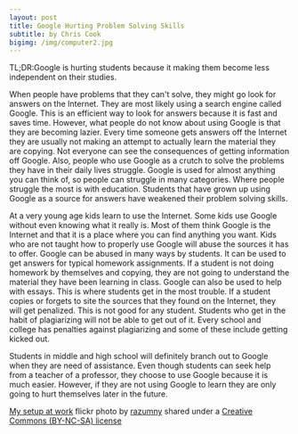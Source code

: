 ```yaml
---
layout: post
title: Google Hurting Problem Solving Skills
subtitle: by Chris Cook
bigimg: /img/computer2.jpg
---
```

TL;DR:Google is hurting students because it making them become less independent on their studies.

When people have problems that they can't solve, they might go look for answers on the Internet. They are most likely using a search engine called Google. This is an efficient way to look for answers because it is fast and saves time. However, what people do not know about using Google is that they are becoming lazier. Every time someone gets answers off the Internet they are usually not making an attempt to actually learn the material they are copying. Not everyone can see the consequences of getting information off Google. Also, people who use Google as a crutch to solve the problems they have in their daily lives struggle. Google is used for almost anything you can think of, so people can struggle in many categories. Where people struggle the most is with education. Students that have grown up using Google as a source for answers have weakened their problem solving skills.

At a very young age kids learn to use the Internet. Some kids use Google without even knowing what it really is. Most of them think Google is the Internet and that it is a place where you can find anything you want. Kids who are not taught how to properly use Google will abuse the sources it has to offer. Google can be abused in many ways by students. It can be used to get answers for typical homework assignments. If a student is not doing homework by themselves and copying, they are not going to understand the material they have been learning in class. Google can also be used to help with essays. This is where students get in the most trouble. If a student copies or forgets to site the sources that they found on the Internet, they will get penalized. This is not good for any student. Students who get in the habit of plagiarizing will not be able to get out of it. Every school and college has penalties against plagiarizing and some of these include getting kicked out.

Students in middle and high school will definitely branch out to Google when they are need of assistance. Even though students can seek help from a teacher of a professor, they choose to use Google because it is much easier. However, if they are not using Google to learn they are only going to hurt themselves later in the future.

<a title="My setup at work" href="https://flickr.com/photos/alrod/1401249466">My setup at work</a> flickr photo by <a href="https://flickr.com/people/alrod">razumny</a> shared under a <a href="https://creativecommons.org/licenses/by-nc-sa/2.0/">Creative Commons (BY-NC-SA) license</a> </small>
